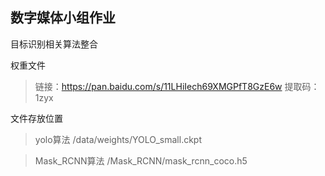 ## 数字媒体小组作业
目标识别相关算法整合

权重文件

> 链接：https://pan.baidu.com/s/11LHiIech69XMGPfT8GzE6w
> 提取码：1zyx

文件存放位置

> yolo算法 /data/weights/YOLO_small.ckpt

> Mask_RCNN算法 /Mask_RCNN/mask_rcnn_coco.h5
